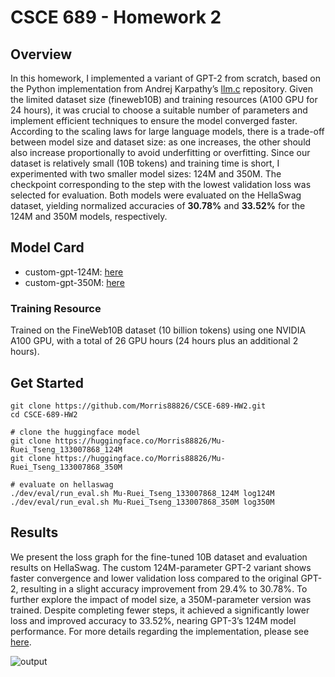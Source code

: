 # CSCE 689 - Homework 2

## Overview
In this homework, I implemented a variant of GPT-2 from scratch, based on the Python implementation from Andrej Karpathy’s [llm.c](https://github.com/karpathy/llm.c/tree/master) repository. Given the limited dataset size (fineweb10B) and training resources (A100 GPU for 24 hours), it was crucial to choose a suitable number of parameters and implement efficient techniques to ensure the model converged faster. According to the scaling laws for large language models, there is a trade-off between model size and dataset size: as one increases, the other should also increase proportionally to avoid underfitting or overfitting. Since our dataset is relatively small (10B tokens) and training time is short, I experimented with two smaller model sizes: 124M and 350M. The checkpoint corresponding to the step with the lowest validation loss was selected for evaluation. Both models were evaluated on the HellaSwag dataset, yielding normalized accuracies of <b>30.78%</b> and  <b>33.52%</b> for the 124M and 350M models, respectively.

## Model Card
* custom-gpt-124M: [here](https://huggingface.co/Morris88826/Mu-Ruei_Tseng_133007868_124M)
* custom-gpt-350M: [here](https://huggingface.co/Morris88826/Mu-Ruei_Tseng_133007868_350M)
### Training Resource
Trained on the FineWeb10B dataset (10 billion tokens) using one NVIDIA A100 GPU, with a total of 26 GPU hours (24 hours plus an additional 2 hours).

## Get Started
```
git clone https://github.com/Morris88826/CSCE-689-HW2.git
cd CSCE-689-HW2

# clone the huggingface model
git clone https://huggingface.co/Morris88826/Mu-Ruei_Tseng_133007868_124M
git clone https://huggingface.co/Morris88826/Mu-Ruei_Tseng_133007868_350M

# evaluate on hellaswag
./dev/eval/run_eval.sh Mu-Ruei_Tseng_133007868_124M log124M
./dev/eval/run_eval.sh Mu-Ruei_Tseng_133007868_350M log350M
```

## Results
We present the loss graph for the fine-tuned 10B dataset and evaluation results on HellaSwag. The custom 124M-parameter GPT-2 variant shows faster convergence and lower validation loss compared to the original GPT-2, resulting in a slight accuracy improvement from 29.4% to 30.78%. To further explore the impact of model size, a 350M-parameter version was trained. Despite completing fewer steps, it achieved a significantly lower loss and improved accuracy to 33.52%, nearing GPT-3’s 124M model performance. For more details regarding the implementation, please see [here]().

![output](https://github.com/user-attachments/assets/f6533c87-b202-4cc5-bb23-c16f55054d44)
